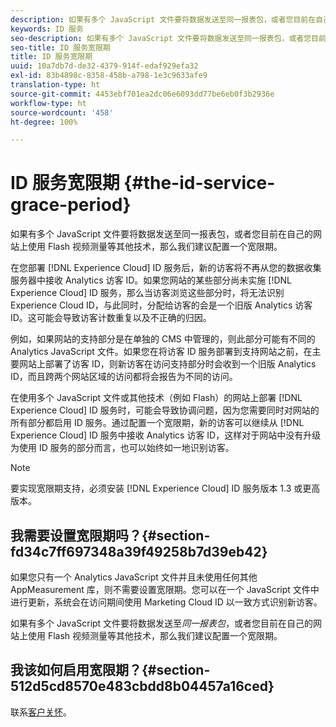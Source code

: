 ```yaml
---
description: 如果有多个 JavaScript 文件要将数据发送至同一报表包，或者您目前在自己的网站上使用 Flash 视频测量等其他技术，那么我们建议配置一个宽限期。
keywords: ID 服务
seo-description: 如果有多个 JavaScript 文件要将数据发送至同一报表包，或者您目前在自己的网站上使用 Flash 视频测量等其他技术，那么我们建议配置一个宽限期。
seo-title: ID 服务宽限期
title: ID 服务宽限期
uuid: 10a7db7d-de32-4379-914f-edaf929efa32
exl-id: 83b4898c-8358-458b-a798-1e3c9633afe9
translation-type: ht
source-git-commit: 4453ebf701ea2dc06e6093dd77be6eb0f3b2936e
workflow-type: ht
source-wordcount: '458'
ht-degree: 100%

---
```


# ID 服务宽限期 {#the-id-service-grace-period}

如果有多个 JavaScript 文件要将数据发送至同一报表包，或者您目前在自己的网站上使用 Flash 视频测量等其他技术，那么我们建议配置一个宽限期。

在您部署 [!DNL Experience Cloud] ID 服务后，新的访客将不再从您的数据收集服务器中接收 Analytics 访客 ID。如果您网站的某些部分尚未实施 [!DNL Experience Cloud] ID 服务，那么当访客浏览这些部分时，将无法识别 Experience Cloud ID，与此同时，分配给访客的会是一个旧版 Analytics 访客 ID。这可能会导致访客计数重复以及不正确的归因。

例如，如果网站的支持部分是在单独的 CMS 中管理的，则此部分可能有不同的 Analytics JavaScript 文件。如果您在将访客 ID 服务部署到支持网站之前，在主要网站上部署了访客 ID，则新访客在访问支持部分时会收到一个旧版 Analytics ID，而且跨两个网站区域的访问都将会报告为不同的访问。

在使用多个 JavaScript 文件或其他技术（例如 Flash）的网站上部署 [!DNL Experience Cloud] ID 服务时，可能会导致协调问题，因为您需要同时对网站的所有部分都启用 ID 服务。通过配置一个宽限期，新的访客可以继续从 [!DNL Experience Cloud] ID 服务中接收 Analytics 访客 ID，这样对于网站中没有升级为使用 ID 服务的部分而言，也可以始终如一地识别访客。

>[!NOTE]
>
>要实现宽限期支持，必须安装 [!DNL Experience Cloud] ID 服务版本 1.3 或更高版本。

## 我需要设置宽限期吗？{#section-fd34c7ff697348a39f49258b7d39eb42}

如果您只有一个 Analytics JavaScript 文件并且未使用任何其他 AppMeasurement 库，则不需要设置宽限期。您可以在一个 JavaScript 文件中进行更新，系统会在访问期间使用 Marketing Cloud ID 以一致方式识别新访客。

如果有多个 JavaScript 文件要将数据发送至&#x200B;*同一报表包*，或者您目前在自己的网站上使用 Flash 视频测量等其他技术，那么我们建议配置一个宽限期。

## 我该如何启用宽限期？{#section-512d5cd8570e483cbdd8b04457a16ced}

联系[客户关怀](https://helpx.adobe.com/cn/marketing-cloud/contact-support.html)。
